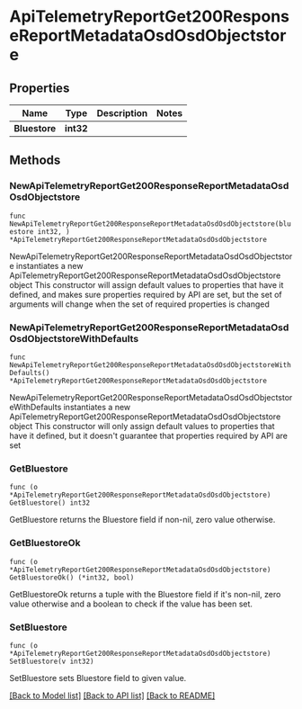 # ApiTelemetryReportGet200ResponseReportMetadataOsdOsdObjectstore

## Properties

Name | Type | Description | Notes
------------ | ------------- | ------------- | -------------
**Bluestore** | **int32** |  | 

## Methods

### NewApiTelemetryReportGet200ResponseReportMetadataOsdOsdObjectstore

`func NewApiTelemetryReportGet200ResponseReportMetadataOsdOsdObjectstore(bluestore int32, ) *ApiTelemetryReportGet200ResponseReportMetadataOsdOsdObjectstore`

NewApiTelemetryReportGet200ResponseReportMetadataOsdOsdObjectstore instantiates a new ApiTelemetryReportGet200ResponseReportMetadataOsdOsdObjectstore object
This constructor will assign default values to properties that have it defined,
and makes sure properties required by API are set, but the set of arguments
will change when the set of required properties is changed

### NewApiTelemetryReportGet200ResponseReportMetadataOsdOsdObjectstoreWithDefaults

`func NewApiTelemetryReportGet200ResponseReportMetadataOsdOsdObjectstoreWithDefaults() *ApiTelemetryReportGet200ResponseReportMetadataOsdOsdObjectstore`

NewApiTelemetryReportGet200ResponseReportMetadataOsdOsdObjectstoreWithDefaults instantiates a new ApiTelemetryReportGet200ResponseReportMetadataOsdOsdObjectstore object
This constructor will only assign default values to properties that have it defined,
but it doesn't guarantee that properties required by API are set

### GetBluestore

`func (o *ApiTelemetryReportGet200ResponseReportMetadataOsdOsdObjectstore) GetBluestore() int32`

GetBluestore returns the Bluestore field if non-nil, zero value otherwise.

### GetBluestoreOk

`func (o *ApiTelemetryReportGet200ResponseReportMetadataOsdOsdObjectstore) GetBluestoreOk() (*int32, bool)`

GetBluestoreOk returns a tuple with the Bluestore field if it's non-nil, zero value otherwise
and a boolean to check if the value has been set.

### SetBluestore

`func (o *ApiTelemetryReportGet200ResponseReportMetadataOsdOsdObjectstore) SetBluestore(v int32)`

SetBluestore sets Bluestore field to given value.



[[Back to Model list]](../README.md#documentation-for-models) [[Back to API list]](../README.md#documentation-for-api-endpoints) [[Back to README]](../README.md)


